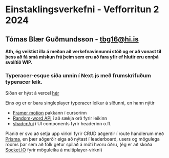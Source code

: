 # Einstaklingsverkefni - Vefforritun 2 2024
## Tómas Blær Guðmundsson - tbg16@hi.is

**Ath, ég veiktist illa á meðan að verkefnavinnunni stóð og er að vonast til
þess að fá smá miskun frá þeim sem eru að fara yfir ef hlutir eru ennþá svolítið WIP.**

### Typeracer-esque síða unnin í Next.js með frumskrifuðum typeracer leik.

Síðan er hýst á vercel [hér](https://typeracer-cyan.vercel.app/)

Eins og er er bara singleplayer typeracer leikur á síðunni, en hann nýtir
* [Framer motion](https://www.npmjs.com/package/framer-motion) pakkann í cursorinn
* [Random-word API](https://random-word-api.herokuapp.com/word?number=100) í að sækja orð fyrir leikinn
* [shadcn/ui](https://ui.shadcn.com/) í UI components fyrir headerinn o.fl.

Planið er svo að setja upp virkni fyrir CRUD aðgerðir í route handlerum með [Prisma](https://www.prisma.io/), en þær aðgerðir eiga að nýtast í leaderboard, users og mögulega rooms þar sem að fólk getur spilað á móti hvoru öðru, (ég er að skoða [Socket.IO](https://socket.io/) fyrir möguleika á multiplayer-virkni)


